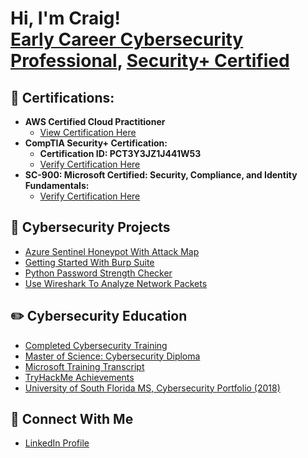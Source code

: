 <h1>Hi, I'm Craig! <br/><a href="https://github.com/craiglashley">Early Career Cybersecurity Professional</a>, <a href="https://www.linkedin.com/in/craig-l-6298a6a4/">Security+ Certified</a></h1>

<h2> 🥇   Certifications:</h2>

- <b>AWS Certified Cloud Practitioner</b>
  - [View Certification Here](https://www.credly.com/badges/90b59e99-aff9-4684-97fa-837281db3e52?source=linked_in_profile)
- <b>CompTIA Security+ Certification: </b>
  - <b>Certification ID: PCT3Y3JZ1J441W53</b>
  - [Verify Certification Here](https://www.certmetrics.com/comptia/public/verification.aspx/)
- <b>SC-900: Microsoft Certified: Security, Compliance, and Identity Fundamentals: </b>
  - [Verify Certification Here](https://learn.microsoft.com/api/credentials/share/en-us/CraigL-6546/DDC978CA88EC5FE1?sharingId=4DD4547134CBA148)

<h2>  📓   Cybersecurity Projects</h2>

- [Azure Sentinel Honeypot With Attack Map](https://github.com/craiglashley/AzureSentinelAttackMap)
- [Getting Started With Burp Suite](https://github.com/craiglashley/GettingStartedWithBurpSuite)
- [Python Password Strength Checker](https://github.com/craiglashley/PythonPasswordStrengthChecker)
- [Use Wireshark To Analyze Network Packets](https://github.com/craiglashley/UseWiresharkToAnalyzeNetworkPackets)

<h2>✏️  Cybersecurity Education</h2>

  - [Completed Cybersecurity Training](https://github.com/craiglashley/CompletedCybersecurityTraining)
  - [Master of Science: Cybersecurity Diploma](https://github.com/craiglashley/MasterofScienceDegree)
  - [Microsoft Training Transcript](https://learn.microsoft.com/en-us/users/craiglashley-5306/transcript/dwg6qi5486eq539)
  - [TryHackMe Achievements](https://github.com/craiglashley/TryHackMeAchievements)
  - [University of South Florida MS, Cybersecurity Portfolio (2018)](https://usflearn.instructure.com/eportfolios/33297?verifier=c5F8WSLrV22QlExNKYGTiDVekwv9cORC5aelqOti)

<h2> 📱   Connect With Me</h2>

  - [LinkedIn Profile](https://www.linkedin.com/in/craig-l-6298a6a4/)
